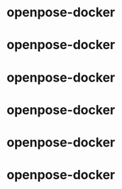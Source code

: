 # openpose-docker
# openpose-docker
# openpose-docker
# openpose-docker
# openpose-docker
# openpose-docker
